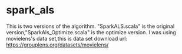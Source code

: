 # spark_als
This is two versions of the algorithm.
"SparkALS.scala" is the original version,"SparkAls_Optimize.scala" is the optimize version.
I was using movielens's data set,this is data set download url:
https://grouplens.org/datasets/movielens/

